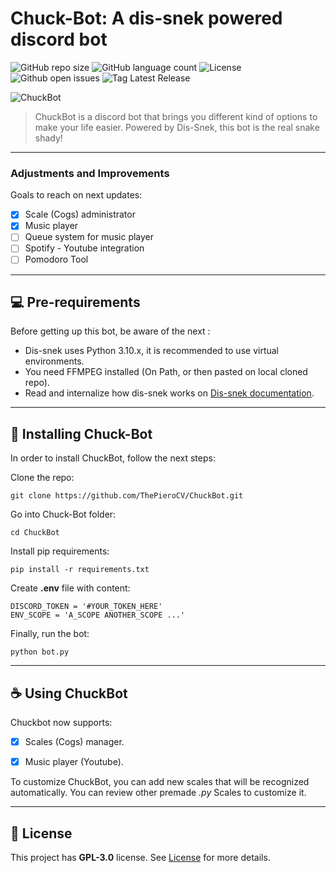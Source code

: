 # Chuck-Bot: A dis-snek powered discord bot

![GitHub repo size](https://img.shields.io/github/repo-size/ThePieroCV/ChuckBot?style=for-the-badge)
![GitHub language count](https://img.shields.io/github/languages/count/ThePieroCV/ChuckBot?style=for-the-badge)
![License](https://img.shields.io/github/license/ThePieroCV/ChuckBot?style=for-the-badge)
![Github open issues](https://img.shields.io/github/issues-raw/ThePieroCV/ChuckBot?style=for-the-badge)
![Tag Latest Release](https://img.shields.io/github/v/tag/ThePieroCV/ChuckBot?style=for-the-badge)

![ChuckBot](./assets/lr.gif)

> ChuckBot is a discord bot that brings you different kind of options to make your life easier. Powered by Dis-Snek, this bot is the real snake shady!

___
### Adjustments and Improvements

Goals to reach on next updates:

- [x] Scale (Cogs) administrator 
- [x] Music player
- [ ] Queue system for music player
- [ ] Spotify - Youtube integration
- [ ] Pomodoro Tool

___

## 💻 Pre-requirements

Before getting up this bot, be aware of the next :

* Dis-snek uses Python 3.10.x, it is recommended to use virtual environments.
* You need FFMPEG installed (On Path, or then pasted on local cloned repo).
* Read and internalize how dis-snek works on [ Dis-snek documentation](https://dis-snek.readthedocs.io).

___
## 🚀 Installing Chuck-Bot

In order to install ChuckBot, follow the next steps:

Clone the repo:
```console
git clone https://github.com/ThePieroCV/ChuckBot.git
```

Go into Chuck-Bot folder:
```console
cd ChuckBot
```

Install pip requirements:
```console
pip install -r requirements.txt
```

Create **.env** file with content:
```
DISCORD_TOKEN = '#YOUR_TOKEN_HERE'
ENV_SCOPE = 'A_SCOPE ANOTHER_SCOPE ...'
```

Finally, run the bot:
```console
python bot.py
```

___
## ☕ Using ChuckBot

Chuckbot now supports:
- [X] Scales (Cogs) manager.
- [X] Music player (Youtube).


To customize ChuckBot, you can add new scales that will be recognized automatically. You can review other premade *.py* Scales to customize it.

___

## 📝 License

This project has **GPL-3.0** license. See [License](LICENSE) for more details.

